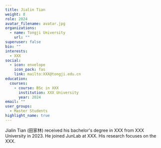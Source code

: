 ```yaml
---
title: Jialin Tian
weight: 8
role: 2024
avatar_filename: avatar.jpg
organizations:
  - name: Tongji University
    url: ""
superuser: false
bio: ""
interests:
  - XXX
social:
  - icon: envelope
    icon_pack: fas
    link: mailto:XXX@tongji.edu.cn
education:
  courses:
    - course: BSc in XXX
      institution: XXX University
      year: 2024
email: ""
user_groups:
  - Master Students
highlight_name: true
---
```

Jialin Tian (田家林) received his bachelor's degree in XXX from XXX University in 2023. He joined JunLab at XXX. His research focuses on the XXX.
